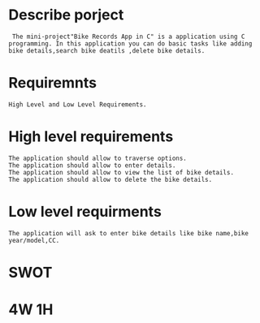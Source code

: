 # Describe porject
     The mini-project"Bike Records App in C" is a application using C programming. In this application you can do basic tasks like adding bike details,search bike deatils ,delete bike details.
# Requiremnts
    High Level and Low Level Requirements.

# High level requirements
    The application should allow to traverse options.
    The application should allow to enter details.
    The application should allow to view the list of bike details.
    The application should allow to delete the bike details.
     

# Low level requirments
    The application will ask to enter bike details like bike name,bike year/model,CC.

# SWOT 
# 4W 1H